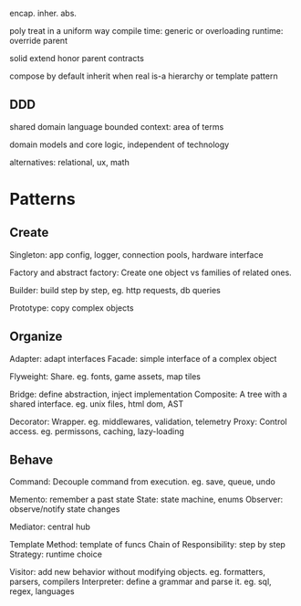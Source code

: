 ---
---
encap.
inher.
abs.

poly
treat in a uniform way
compile time: generic or overloading
runtime: override parent

solid
extend 
honor parent contracts

compose by default
inherit when real is-a hierarchy or template pattern


## DDD
shared domain language
bounded context: area of terms

domain models and core logic, independent of technology

alternatives: relational, ux, math

# Patterns

## Create
Singleton: app config, logger, connection pools, hardware interface

Factory and abstract factory: Create one object vs families of related ones.

Builder: build step by step, eg. http requests, db queries

Prototype: copy complex objects

## Organize
Adapter: adapt interfaces
Facade: simple interface of a complex object

Flyweight: Share. eg. fonts, game assets, map tiles

Bridge: define abstraction, inject implementation
Composite: A tree with a shared interface. eg. unix files, html dom, AST

Decorator: Wrapper. eg. middlewares, validation, telemetry
Proxy: Control access. eg. permissons, caching, lazy-loading

## Behave
Command: Decouple command from execution. eg. save, queue, undo

Memento: remember a past state
State: state machine, enums
Observer: observe/notify state changes

Mediator: central hub

Template Method: template of funcs
Chain of Responsibility: step by step
Strategy: runtime choice

Visitor: add new behavior without modifying objects. eg. formatters, parsers, compilers
Interpreter: define a grammar and parse it. eg. sql, regex, languages
